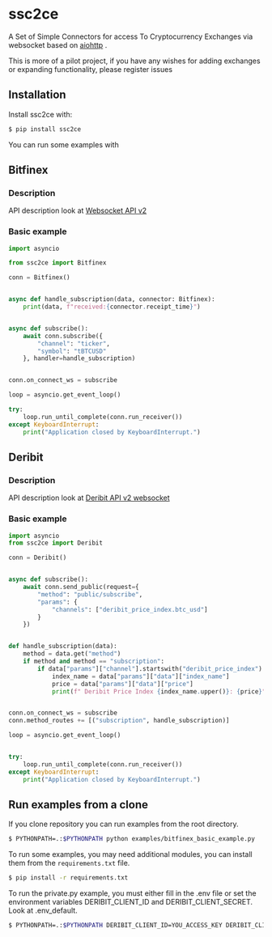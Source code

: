 # ssc2ce
A Set of Simple Connectors for access To Cryptocurrency Exchanges via websocket based on
 [aiohttp](https://aiohttp.readthedocs.io) .

This is more of a pilot project, if you have any wishes for adding exchanges or expanding functionality, please register issues

## Installation
Install ssc2ce with:
```bash
$ pip install ssc2ce
```

You can run some examples with  
## Bitfinex
### Description
API description look at [Websocket API v2](https://docs.bitfinex.com/v2/docs/ws-general)
### Basic example
```python
import asyncio

from ssc2ce import Bitfinex

conn = Bitfinex()


async def handle_subscription(data, connector: Bitfinex):
    print(data, f"received:{connector.receipt_time}")


async def subscribe():
    await conn.subscribe({
        "channel": "ticker",
        "symbol": "tBTCUSD"
    }, handler=handle_subscription)


conn.on_connect_ws = subscribe

loop = asyncio.get_event_loop()

try:
    loop.run_until_complete(conn.run_receiver())
except KeyboardInterrupt:
    print("Application closed by KeyboardInterrupt.")

```

## Deribit 
### Description

API description look at [Deribit API v2 websocket](https://docs.deribit.com/v2/?python#json-rpc)

### Basic example
```python
import asyncio
from ssc2ce import Deribit

conn = Deribit()


async def subscribe():
    await conn.send_public(request={
        "method": "public/subscribe",
        "params": {
            "channels": ["deribit_price_index.btc_usd"]
        }
    })


def handle_subscription(data):
    method = data.get("method")
    if method and method == "subscription":
        if data["params"]["channel"].startswith("deribit_price_index"):
            index_name = data["params"]["data"]["index_name"]
            price = data["params"]["data"]["price"]
            print(f" Deribit Price Index {index_name.upper()}: {price}")


conn.on_connect_ws = subscribe
conn.method_routes += [("subscription", handle_subscription)]

loop = asyncio.get_event_loop()


try:
    loop.run_until_complete(conn.run_receiver())
except KeyboardInterrupt:
    print("Application closed by KeyboardInterrupt.")

```
## Run examples from a clone

If you clone repository you can run examples from the root directory.

```bash
$ PYTHONPATH=.:$PYTHONPATH python examples/bitfinex_basic_example.py
```

To run some examples, you may need additional modules, you can install them from the `requirements.txt` file.

```bash
$ pip install -r requirements.txt
```

To run the private.py example, you must either fill in the .env file or set the environment variables DERIBIT_CLIENT_ID and DERIBIT_CLIENT_SECRET. Look at .env_default. 

```bash
$ PYTHONPATH=.:$PYTHONPATH DERIBIT_CLIENT_ID=YOU_ACCESS_KEY DERIBIT_CLIENT_SECRET=YOU_ACCESS_SECRET python examples/deribit_private.py
```

